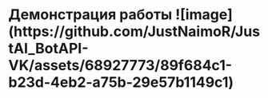 <h1>
  Демонстрация работы
  ![image](https://github.com/JustNaimoR/JustAI_BotAPI-VK/assets/68927773/89f684c1-b23d-4eb2-a75b-29e57b1149c1)
</h1>
